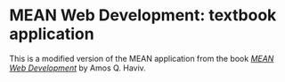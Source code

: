 # MEAN Web Development: textbook application

This is a modified version of the MEAN application from the book
[*MEAN Web Development*](https://www.packtpub.com/web-development/mean-web-development)
by Amos Q. Haviv.
